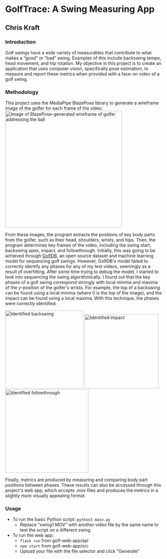 # GolfTrace: A Swing Measuring App
## Chris Kraft

### Introduction
Golf swings have a wide variety of measurables that contribute to what makes a “good” or “bad” swing. Examples of this include backswing tempo, head movement, and hip rotation. 
My objective in this project is to create an application that uses computer vision, specifically pose estimation, to measure and report these metrics when provided with a face-on video of a golf swing.

### Methodology
This project uses the MediaPipe BlazePose library to generate a wireframe image of the golfer for each frame of the video.
<img width="374" alt="Image of BlazePose-generated wireframe of golfer addressing the ball" src="https://github.com/kibby111701/Kraft-FinalProject/assets/54451876/3e929622-5681-4661-9b61-bdb1a3fe375a">

From these images, the program extracts the positions of key body parts from the golfer, such as their head, shoulders, wrists, and hips.
Then, the program determines key frames of the video, including the swing start, backswing apex, impact, and followthrough. Initially, this was going to be achieved through [GolfDB](https://github.com/wmcnally/golfdb), an open source dataset and machine learning model for sequencing golf swings. However, GolfDB's model failed to correctly identify any phases for any of my test videos, seemingly as a result of overfitting. After some time trying to debug the model, I started to look into sequencing the swing algorithmically. I found out that the key phases of a golf swing correspond strongly with local minima and maxima of the y-position of the golfer's wrists. For example, the top of a backswing can be found using a local minima (where 0 is the top of the image), and the impact can be found using a local maxima. With this technique, the phases were correctly identified.

<img width="250" alt="Identified backswing" src="https://github.com/kibby111701/Kraft-FinalProject/assets/54451876/894c41ec-fa33-42e0-91d1-d70a03da1141">
<img width="238" alt="Identified impact" src="https://github.com/kibby111701/Kraft-FinalProject/assets/54451876/4f9f4ac9-8315-4c6f-aeef-a8126049622a">
<img width="267" alt="Identified followthrough" src="https://github.com/kibby111701/Kraft-FinalProject/assets/54451876/93443a4e-eb0b-40f8-b7d0-614469d2a738">

Finally, metrics are produced by measuring and comparing body part positions between phases.
These results can also be accessed through this project's web app, which accepts .mov files and produces the metrics in a slightly more visually appealing format.

### Usage
- To run the basic Python script: `python3 main.py`
  - Replace "swing1.MOV" with another video file by the same name to test the script on a different swing
 - To run the web app:
     - `flask run` from golf-web-app/api
     - `npm start` from golf-web-app/src
     - Upload your file with the file selector and click "Generate"

